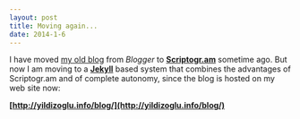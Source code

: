 ```yaml
---
layout: post
title: Moving again... 
date: 2014-1-6
---
```

I have moved [my old blog](http://yildizoglu.blogspot.fr) from *Blogger* to **[Scriptogr.am](http://scriptogr.am/)** sometime ago. But now I am moving to a  **[Jekyll](http://jekyllrb.com/ "Jekyll • Simple, blog-aware, static sites")** based system that combines the advantages of Scriptogr.am and of complete autonomy, since the blog is hosted on my web site now:

**[http://yildizoglu.info/blog/](http://yildizoglu.info/blog/)**

